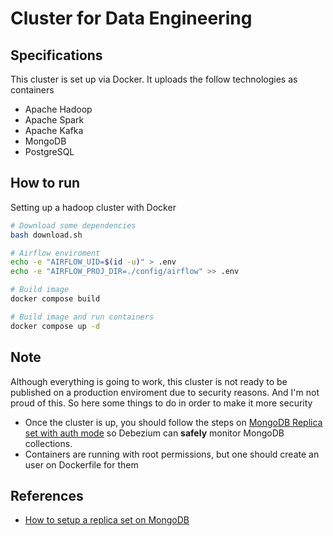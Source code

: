 # Cluster for Data Engineering

## Specifications

This cluster is set up via Docker. It uploads the follow technologies as containers

- Apache Hadoop
- Apache Spark
- Apache Kafka
- MongoDB
- PostgreSQL

## How to run

Setting up a hadoop cluster with Docker

```bash
# Download some dependencies
bash download.sh

# Airflow enviroment
echo -e "AIRFLOW_UID=$(id -u)" > .env
echo -e "AIRFLOW_PROJ_DIR=./config/airflow" >> .env

# Build image
docker compose build

# Build image and run containers
docker compose up -d
```

## Note

Although everything is going to work, this cluster is not ready to be published on a production enviroment due to security reasons. And I'm not proud of this. So here some things to do in order to make it more security

- Once the cluster is up, you should follow the steps on [MongoDB Replica set with auth mode](./config/mongodb/README.md) so Debezium can **safely** monitor MongoDB collections.
- Containers are running with root permissions, but one should create an user on Dockerfile for them

## References

- [How to setup a replica set on MongoDB](https://www.mongodb.com/docs/v6.2/tutorial/deploy-replica-set-with-keyfile-access-control/)
